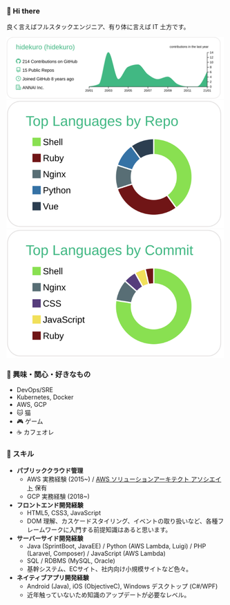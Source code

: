 ### :wave: Hi there

良く言えばフルスタックエンジニア、有り体に言えば IT 土方です。

[![](https://raw.githubusercontent.com/hidekuro/hidekuro/main/profile-summary-card-output/vue/0-profile-details.svg)](https://github.com/vn7n24fzkq/github-profile-summary-cards)
[![](https://raw.githubusercontent.com/hidekuro/hidekuro/main/profile-summary-card-output/vue/1-repos-per-language.svg)](https://github.com/vn7n24fzkq/github-profile-summary-cards)
[![](https://raw.githubusercontent.com/hidekuro/hidekuro/main/profile-summary-card-output/vue/2-most-commit-language.svg)](https://github.com/vn7n24fzkq/github-profile-summary-cards)

### :star2: 興味・関心・好きなもの

- DevOps/SRE
- Kubernetes, Docker
- AWS, GCP
- :cat: 猫
- :video_game: ゲーム
- :coffee: カフェオレ

### :muscle: スキル 

- **パブリッククラウド管理**
  - AWS 実務経験 (2015~) / [AWS ソリューションアーキテクト アソシエイト](https://www.youracclaim.com/badges/0ee707e2-ae1f-4dd8-b57a-10bf069c73b2/public_url) 保有
  - GCP 実務経験 (2018~)
- **フロントエンド開発経験**
  - HTML5, CSS3, JavaScript
  - DOM 理解、カスケードスタイリング、イベントの取り扱いなど、各種フレームワークに入門する前提知識はあると思います。
- **サーバーサイド開発経験**
  - Java (SprintBoot, JavaEE) / Python (AWS Lambda, Luigi) / PHP (Laravel, Composer) / JavaScript (AWS Lambda)
  - SQL / RDBMS (MySQL, Oracle)
  - 基幹システム、ECサイト、社内向け小規模サイトなど色々。
- **ネイティブアプリ開発経験**
  - Android (Java), iOS (ObjectiveC), Windows デスクトップ (C#/WPF)
  - 近年触っていないため知識のアップデートが必要なレベル。
